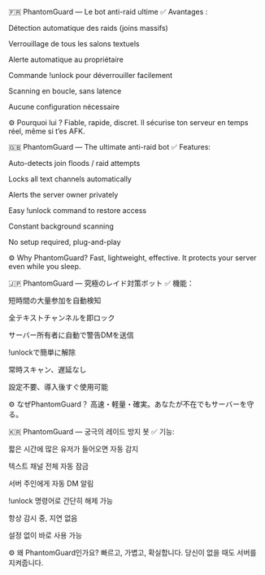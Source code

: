 🇫🇷 PhantomGuard — Le bot anti-raid ultime
✅ Avantages :

Détection automatique des raids (joins massifs)

Verrouillage de tous les salons textuels

Alerte automatique au propriétaire

Commande !unlock pour déverrouiller facilement

Scanning en boucle, sans latence

Aucune configuration nécessaire

⚙️ Pourquoi lui ?
Fiable, rapide, discret. Il sécurise ton serveur en temps réel, même si t’es AFK.



🇬🇧 PhantomGuard — The ultimate anti-raid bot
✅ Features:

Auto-detects join floods / raid attempts

Locks all text channels automatically

Alerts the server owner privately

Easy !unlock command to restore access

Constant background scanning

No setup required, plug-and-play

⚙️ Why PhantomGuard?
Fast, lightweight, effective. It protects your server even while you sleep.



🇯🇵 PhantomGuard — 究極のレイド対策ボット
✅ 機能：

短時間の大量参加を自動検知

全テキストチャンネルを即ロック

サーバー所有者に自動で警告DMを送信

!unlockで簡単に解除

常時スキャン、遅延なし

設定不要、導入後すぐ使用可能

⚙️ なぜPhantomGuard？
高速・軽量・確実。あなたが不在でもサーバーを守る。



🇰🇷 PhantomGuard — 궁극의 레이드 방지 봇
✅ 기능:

짧은 시간에 많은 유저가 들어오면 자동 감지

텍스트 채널 전체 자동 잠금

서버 주인에게 자동 DM 알림

!unlock 명령어로 간단히 해제 가능

항상 감시 중, 지연 없음

설정 없이 바로 사용 가능

⚙️ 왜 PhantomGuard인가요?
빠르고, 가볍고, 확실합니다. 당신이 없을 때도 서버를 지켜줍니다.

